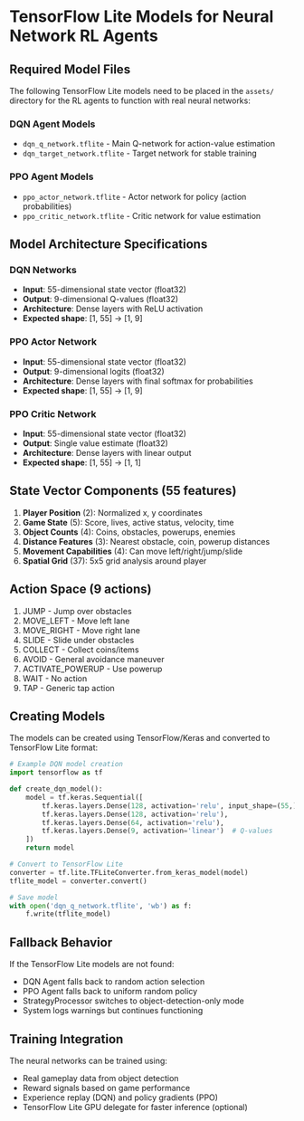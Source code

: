 # TensorFlow Lite Models for Neural Network RL Agents

## Required Model Files

The following TensorFlow Lite models need to be placed in the `assets/` directory for the RL agents to function with real neural networks:

### DQN Agent Models
- `dqn_q_network.tflite` - Main Q-network for action-value estimation
- `dqn_target_network.tflite` - Target network for stable training

### PPO Agent Models  
- `ppo_actor_network.tflite` - Actor network for policy (action probabilities)
- `ppo_critic_network.tflite` - Critic network for value estimation

## Model Architecture Specifications

### DQN Networks
- **Input**: 55-dimensional state vector (float32)
- **Output**: 9-dimensional Q-values (float32)
- **Architecture**: Dense layers with ReLU activation
- **Expected shape**: [1, 55] → [1, 9]

### PPO Actor Network
- **Input**: 55-dimensional state vector (float32)
- **Output**: 9-dimensional logits (float32) 
- **Architecture**: Dense layers with final softmax for probabilities
- **Expected shape**: [1, 55] → [1, 9]

### PPO Critic Network
- **Input**: 55-dimensional state vector (float32)
- **Output**: Single value estimate (float32)
- **Architecture**: Dense layers with linear output
- **Expected shape**: [1, 55] → [1, 1]

## State Vector Components (55 features)

1. **Player Position** (2): Normalized x, y coordinates
2. **Game State** (5): Score, lives, active status, velocity, time
3. **Object Counts** (4): Coins, obstacles, powerups, enemies
4. **Distance Features** (3): Nearest obstacle, coin, powerup distances
5. **Movement Capabilities** (4): Can move left/right/jump/slide
6. **Spatial Grid** (37): 5x5 grid analysis around player

## Action Space (9 actions)

1. JUMP - Jump over obstacles
2. MOVE_LEFT - Move left lane
3. MOVE_RIGHT - Move right lane  
4. SLIDE - Slide under obstacles
5. COLLECT - Collect coins/items
6. AVOID - General avoidance maneuver
7. ACTIVATE_POWERUP - Use powerup
8. WAIT - No action
9. TAP - Generic tap action

## Creating Models

The models can be created using TensorFlow/Keras and converted to TensorFlow Lite format:

```python
# Example DQN model creation
import tensorflow as tf

def create_dqn_model():
    model = tf.keras.Sequential([
        tf.keras.layers.Dense(128, activation='relu', input_shape=(55,)),
        tf.keras.layers.Dense(128, activation='relu'),
        tf.keras.layers.Dense(64, activation='relu'),
        tf.keras.layers.Dense(9, activation='linear')  # Q-values
    ])
    return model

# Convert to TensorFlow Lite
converter = tf.lite.TFLiteConverter.from_keras_model(model)
tflite_model = converter.convert()

# Save model
with open('dqn_q_network.tflite', 'wb') as f:
    f.write(tflite_model)
```

## Fallback Behavior

If the TensorFlow Lite models are not found:
- DQN Agent falls back to random action selection
- PPO Agent falls back to uniform random policy
- StrategyProcessor switches to object-detection-only mode
- System logs warnings but continues functioning

## Training Integration

The neural networks can be trained using:
- Real gameplay data from object detection
- Reward signals based on game performance
- Experience replay (DQN) and policy gradients (PPO)
- TensorFlow Lite GPU delegate for faster inference (optional)